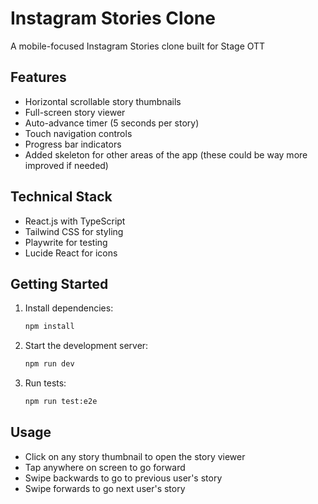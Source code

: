 # Instagram Stories Clone

A mobile-focused Instagram Stories clone built for Stage OTT

## Features

- Horizontal scrollable story thumbnails
- Full-screen story viewer
- Auto-advance timer (5 seconds per story)
- Touch navigation controls
- Progress bar indicators
- Added skeleton for other areas of the app (these could be way more improved if needed)

## Technical Stack

- React.js with TypeScript
- Tailwind CSS for styling
- Playwrite for testing
- Lucide React for icons

## Getting Started

1. Install dependencies:
   ```bash
   npm install
   ```

2. Start the development server:
   ```bash
   npm run dev
   ```

3. Run tests:
   ```bash
   npm run test:e2e
   ```

## Usage

- Click on any story thumbnail to open the story viewer
- Tap anywhere on screen to go forward
- Swipe backwards to go to previous user's story
- Swipe forwards to go next user's story

